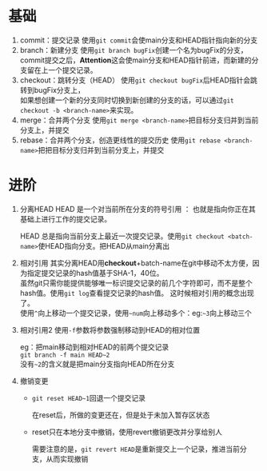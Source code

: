# 基础
1. commit：提交记录
    使用`git commit`会使main分支和HEAD指针指向新的分支
2. branch：新建分支
    使用`git branch bugFix`创建一个名为bugFix的分支，<br>
    commit提交之后，**Attention**这会使main分支和HEAD指针前进，而新建的分支留在上一个提交记录。
3. checkout：跳转分支（HEAD）
    使用`git checkout bugFix`后HEAD指针会跳转到bugFix分支上，<br>
    如果想创建一个新的分支同时切换到新创建的分支的话，可以通过`git checkout -b <branch-name>`来实现。
4. merge：合并两个分支
    使用`git merge <branch-name>`把目标分支归并到当前分支上，并提交
5. rebase：合并两个分支，创造更线性的提交历史
    使用`git rebase <branch-name>`把把目标分支归并到当前分支上，并提交

# 进阶
1. 分离HEAD
    HEAD 是一个对当前所在分支的符号引用 ： 也就是指向你正在其基础上进行工作的提交记录。

    HEAD 总是指向当前分支上最近一次提交记录。使用`git checkout <batch-name>`使HEAD指向分支。把HEAD从main分离出
2. 相对引用
    其实分离HEAD用**checkout**+batch-name在git中移动不太方便，因为指定提交记录的hash值基于SHA-1，40位。<br>
    虽然git只需你能提供能够唯一标识提交记录的前几个字符即可，而不是整个hash值。使用`git log`查看提交记录的hash值。
    这时候相对引用的概念出现了。<br>
    使用`^`向上移动一个提交记录，使用`~num`向上移动多个：eg:`~3`向上移动三个
3. 相对引用2
    使用`-f`参数将参数强制移动到HEAD的相对位置
    
    eg：把main移动到相对HEAD的前两个提交记录<br>
    `git branch -f main HEAD~2`<br>没有`~2`的含义就是把main分支指向HEAD所在分支
4. 撤销变更
    - `git reset HEAD~1`回退一个提交记录
   
      在reset后，所做的变更还在，但是处于未加入暂存区状态
    - reset只在本地分支中撤销，使用revert撤销更改并分享给别人
    
        需要注意的是，`git revert HEAD`是重新提交上一个记录，推进当前分支，从而实现撤销
   